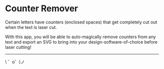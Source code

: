 Counter Remover
=================

Certain letters have counters (enclosed spaces) that get completely cut out when the text is laser cut.

With this app, you will be able to auto-magically remove counters from any text and export an SVG to bring into your design-software-of-choice before laser cutting!

-------------------

\ ゜o゜)ノ
